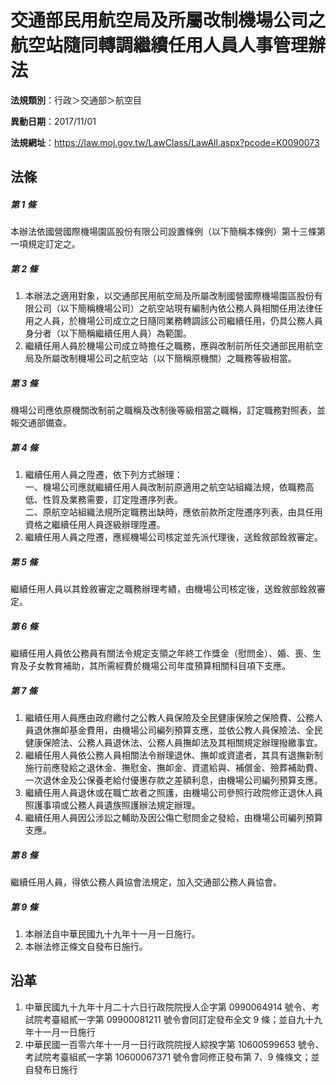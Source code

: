 # 交通部民用航空局及所屬改制機場公司之航空站隨同轉調繼續任用人員人事管理辦法




**法規類別**：行政＞交通部＞航空目

**異動日期**：2017/11/01  

**法規網址**：https://law.moj.gov.tw/LawClass/LawAll.aspx?pcode=K0090073



## 法條
##### 第 1 條
本辦法依國營國際機場園區股份有限公司設置條例（以下簡稱本條例）第十三條第一項規定訂定之。

##### 第 2 條
1. 本辦法之適用對象，以交通部民用航空局及所屬改制國營國際機場園區股份有限公司（以下簡稱機場公司）之航空站現有編制內依公務人員相關任用法律任用之人員，於機場公司成立之日隨同業務轉調該公司繼續任用，仍具公務人員身分者（以下簡稱繼續任用人員）為範圍。
1. 繼續任用人員於機場公司成立時擔任之職務，應與改制前所任交通部民用航空局及所屬改制機場公司之航空站（以下簡稱原機關）之職務等級相當。

##### 第 3 條
機場公司應依原機關改制前之職稱及改制後等級相當之職稱，訂定職務對照表，並報交通部備查。

##### 第 4 條
1. 繼續任用人員之陞遷，依下列方式辦理：  
一、機場公司應就繼續任用人員改制前原適用之航空站組織法規，依職務高低、性質及業務需要，訂定陞遷序列表。  
二、原航空站組織法規所定職務出缺時，應依前款所定陞遷序列表，由具任用資格之繼續任用人員逐級辦理陞遷。
1. 繼續任用人員之陞遷，應經機場公司核定並先派代理後，送銓敘部銓敘審定。

##### 第 5 條
繼續任用人員以其銓敘審定之職務辦理考績，由機場公司核定後，送銓敘部銓敘審定。

##### 第 6 條
繼續任用人員依公務員有關法令規定支領之年終工作獎金（慰問金）、婚、喪、生育及子女教育補助，其所需經費於機場公司年度預算相關科目項下支應。

##### 第 7 條
1. 繼續任用人員應由政府繳付之公教人員保險及全民健康保險之保險費、公務人員退休撫卹基金費用，由機場公司編列預算支應，並依公教人員保險法、全民健康保險法、公務人員退休法、公務人員撫卹法及其相關規定辦理撥繳事宜。
1. 繼續任用人員依公務人員相關法令辦理退休、撫卹或資遣者，其具有退撫新制施行前應發給之退休金、撫慰金、撫卹金、資遣給與、補償金、殮葬補助費、一次退休金及公保養老給付優惠存款之差額利息，由機場公司編列預算支應。
1. 繼續任用人員退休或在職亡故者之照護，由機場公司參照行政院修正退休人員照護事項或公務人員遺族照護辦法規定辦理。
1. 繼續任用人員因公涉訟之輔助及因公傷亡慰問金之發給，由機場公司編列預算支應。

##### 第 8 條
繼續任用人員，得依公務人員協會法規定，加入交通部公務人員協會。

##### 第 9 條
1. 本辦法自中華民國九十九年十一月一日施行。
1. 本辦法修正條文自發布日施行。

## 沿革
1. 中華民國九十九年十月二十六日行政院院授人企字第 0990064914 號令、考試院考臺組貳一字第 09900081211  號令會同訂定發布全文 9  條；並自九十九年十一月一日施行
1. 中華民國一百零六年十一月一日行政院院授人綜揆字第 10600599653  號令、考試院考臺組貳一字第 10600067371  號令會同修正發布第 7、9 條條文；並自發布日施行
